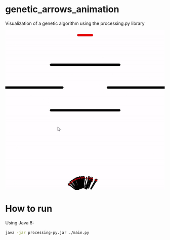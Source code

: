 # genetic_arrows_animation
Visualization of a genetic algorithm using the processing.py library

![Simulation](https://raw.githubusercontent.com/yairigal/genetic_arrows_animation/master/simul.gif)

# How to run
Using Java 8:

```bash
java -jar processing-py.jar ./main.py
```


